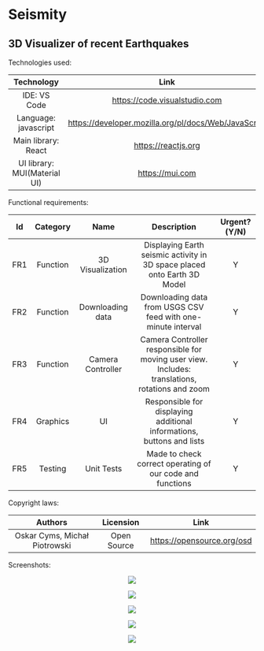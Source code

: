 # Seismity
## 3D Visualizer of recent Earthquakes



Technologies used:

| Technology | Link |
| :---: | :---: |
| IDE: VS Code | https://code.visualstudio.com |
| Language: javascript | https://developer.mozilla.org/pl/docs/Web/JavaScript |
| Main library: React | https://reactjs.org |
| UI library: MUI(Material UI) | https://mui.com |



Functional requirements:

| Id | Category | Name | Description | Urgent?(Y/N) |
| :---: | :---: | :---: | :---: | :---: |
| FR1 | Function | 3D Visualization | Displaying Earth seismic activity in 3D space placed onto Earth 3D Model | Y |
| FR2 | Function | Downloading data | Downloading data from USGS CSV feed with one-minute interval | Y |
| FR3 | Function | Camera Controller | Camera Controller responsible for moving user view. Includes: translations, rotations and zoom | Y |
| FR4 | Graphics | UI | Responsible for displaying additional informations, buttons and lists  | Y |
| FR5 | Testing | Unit Tests | Made to check correct operating of our code and functions | Y |



Copyright laws:

| Authors | Licension | Link |
| :---: | :---: | :---: |
| Oskar Cyms, Michał Piotrowski | Open Source | https://opensource.org/osd |



Screenshots:
<p align="center">
  <kbd>
    <img src="/Assets/Screenshots/0.png?raw=true">
  </kbd>
</p>
<p align="center">
  <kbd>
    <img src="/Assets/Screenshots/1.png?raw=true">
  </kbd>
</p>
<p align="center">
  <kbd>
    <img src="/Assets/Screenshots/3.jpeg?raw=true">
  </kbd>
</p>
<p align="center">
  <kbd>
    <img src="/Assets/Screenshots/4.png?raw=true">
  </kbd>
</p>
<p align="center">
  <kbd>
    <img src="/Assets/Screenshots/2.png?raw=true">
  </kbd>
</p>

